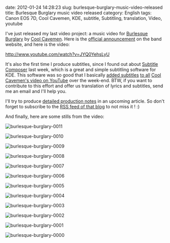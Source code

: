 date: 2012-01-24 14:28:23
slug: burlesque-burglary-music-video-released
title: Burlesque Burglary music video released
category: English
tags: Canon EOS 7D, Cool Cavemen, KDE, subtitle, Subtitling, translation, Video, youtube

I've just released my last video project: a music video for [Burlesque Burglary](http://coolcavemen.com/discography/songs-and-lyrics/burlesque-burglary/) by [Cool Cavemen](http://coolcavemen.com). Here is the [official announcement](http://coolcavemen.com/2012/nouveau-clip-video-burlesque-burglary/) on the band website, and here is the video:

http://www.youtube.com/watch?v=JYQ0YehsLyU

It's also the first time I produce subtitles, since I found out about [Subtitle Composer](http://sourceforge.net/projects/subcomposer/) last week, which is a great and simple subtitling software for KDE. This software was so good that I basically [added subtitles](https://twitter.com/#!/coolcavemen/status/160641358762229760) [to all](https://twitter.com/#!/coolcavemen/status/161783153567076352) [Cool Cavemen's video on YouTube](http://www.youtube.com/user/coolcavemen) over the week-end. BTW, if you want to contribute to this effort and offer us translation of lyrics and subtitles, send me an email and I'll help you.

I'll try to produce [detailed production notes](http://kevin.deldycke.com/2012/06/burlesque-burglary-music-video-production-notes/) in an upcoming article. So don't forget to subscribe to the [RSS feed of that blog](http://kevin.deldycke.com/feed/) to not miss it ! :)

And finally, here are some stills from the video:

![burlesque-burglary-0011](/static/uploads/2012/01/burlesque-burglary-0011.jpg)

![burlesque-burglary-0010](/static/uploads/2012/01/burlesque-burglary-0010.jpg)

![burlesque-burglary-0009](/static/uploads/2012/01/burlesque-burglary-0009.jpg)

![burlesque-burglary-0008](/static/uploads/2012/01/burlesque-burglary-0008.jpg)

![burlesque-burglary-0007](/static/uploads/2012/01/burlesque-burglary-0007.jpg)

![burlesque-burglary-0006](/static/uploads/2012/01/burlesque-burglary-0006.jpg)

![burlesque-burglary-0005](/static/uploads/2012/01/burlesque-burglary-0005.jpg)

![burlesque-burglary-0004](/static/uploads/2012/01/burlesque-burglary-0004.jpg)

![burlesque-burglary-0003](/static/uploads/2012/01/burlesque-burglary-0003.jpg)

![burlesque-burglary-0002](/static/uploads/2012/01/burlesque-burglary-0002.jpg)

![burlesque-burglary-0001](/static/uploads/2012/01/burlesque-burglary-0001.jpg)

![burlesque-burglary-0000](/static/uploads/2012/01/burlesque-burglary-0000.jpg)

